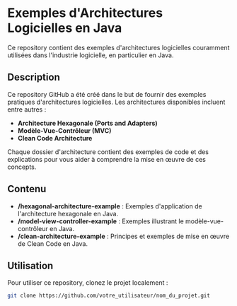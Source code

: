 # Exemples d'Architectures Logicielles en Java

Ce repository contient des exemples d'architectures logicielles couramment utilisées dans l'industrie logicielle, en particulier en Java.

## Description

Ce repository GitHub a été créé dans le but de fournir des exemples pratiques d'architectures logicielles. Les architectures disponibles incluent entre autres :

- **Architecture Hexagonale (Ports and Adapters)**
- **Modèle-Vue-Contrôleur (MVC)**
- **Clean Code Architecture**

Chaque dossier d'architecture contient des exemples de code et des explications pour vous aider à comprendre la mise en œuvre de ces concepts.

## Contenu

- **/hexagonal-architecture-example** : Exemples d'application de l'architecture hexagonale en Java.
- **/model-view-controller-example** : Exemples illustrant le modèle-vue-contrôleur en Java.
- **/clean-architecture-example** : Principes et exemples de mise en œuvre de Clean Code en Java.


## Utilisation

Pour utiliser ce repository, clonez le projet localement :

```bash
git clone https://github.com/votre_utilisateur/nom_du_projet.git

